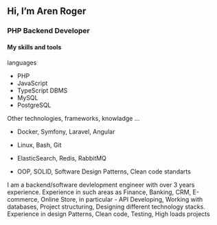 ## Hi, I’m Aren Roger 
### PHP Backend Developer

#### My skills and tools

languages
  - PHP
  - JavaScript
  - TypeScript
DBMS
  - MySQL
  - PostgreSQL

Other technologies, frameworks, knowladge ...
 - Docker, Symfony, Laravel, Angular
 
 - Linux, Bash, Git
 
 - ElasticSearch, Redis, RabbitMQ

 - OOP, SOLID, Software Design Patterns, Clean code standarts


I am a backend/software devlelopment engineer with over 3 years experience.
Experience in such areas as Finance, Banking, CRM, E-commerce, Online Store, in particular - API Developing, Working with databases, Project structuring, Designing different technology stacks.
Experience in design Patterns, Clean code, Testing, High loads projects

<!---
ArenRoger/ArenRoger is a ✨ special ✨ repository because its `README.md` (this file) appears on your GitHub profile.
You can click the Preview link to take a look at your changes.
--->
